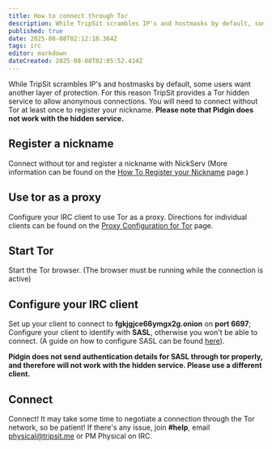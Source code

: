 ```yaml
---
title: How to connect through Tor
description: While TripSit scrambles IP's and hostmasks by default, some users want another layer of protection. For this reason TripSit provides a Tor hidden service to...
published: true
date: 2025-08-08T02:12:18.364Z
tags: irc
editor: markdown
dateCreated: 2025-08-08T02:05:52.414Z
---
```


While TripSit scrambles IP's and hostmasks by default, some users want another layer of protection. For this reason TripSit provides a Tor hidden service to allow anonymous connections. You will need to connect without Tor at least once to register your nickname. **Please note that Pidgin does not work with the hidden service.**

## Register a nickname

Connect without tor and register a nickname with NickServ (More information can be found on the [How To Register your Nickname](/en/how-to-register-your-nickname) page.)

## Use tor as a proxy

Configure your IRC client to use Tor as a proxy. Directions for individual clients can be found on the [Proxy Configuration for Tor](/en/proxy-configuration-for-tor) page.

## Start Tor

Start the Tor browser. (The browser must be running while the connection is active)

## Configure your IRC client

Set up your client to connect to **fgkjgjce66ymgx2g.onion** on **port 6697**; Configure your client to identify with **SASL**, otherwise you won't be able to connect. (A guide on how to configure SASL can be found [here](https://freenode.net/kb/answer/sasl)).

**Pidgin does not send authentication details for SASL through tor properly, and therefore will not work with the hidden service. Please use a different client.**

## Connect

Connect! It may take some time to negotiate a connection through the Tor network, so be patient! If there's any issue, join **#help**, email physical@tripsit.me or PM Physical on IRC.